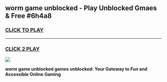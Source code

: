 
## worm game unblocked - Play Unblocked Gmaes & Free #6h4a8
<h3>
<a href="https://premium.freeplayer.one?title=worm_game_unblocked&ref=01M">CLICK TO PLAY</a></h3>
<hr>

<h3>
<a href="https://premium.freeplayer.one?title=worm_game_unblocked&ref=01M">CLICK 2 PLAY</a>
  
</h3>

<a href="https://premium.freeplayer.one?title=worm_game_unblocked&ref=01M"><img src="https://clearcache.store/games.png"></a>


**worm game unblocked games unblocked: Your Gateway to Fun and Accessible Online Gaming**
